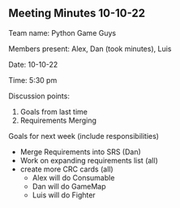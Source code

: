 ## Meeting Minutes 10-10-22

Team name: Python Game Guys

Members present: Alex, Dan (took minutes), Luis

Date: 10-10-22

Time: 5:30 pm

Discussion points:
1. Goals from last time
2. Requirements Merging

Goals for next week (include responsibilities)
* Merge Requirements into SRS (Dan)
* Work on expanding requirements list (all)
* create more CRC cards (all)
  * Alex will do Consumable
  * Dan will do GameMap
  * Luis will do Fighter
